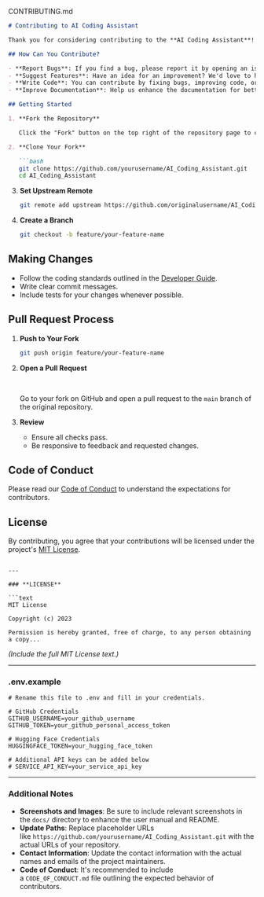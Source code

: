 CONTRIBUTING.md

```markdown
# Contributing to AI Coding Assistant

Thank you for considering contributing to the **AI Coding Assistant**! We welcome contributions from the community to make this project better.

## How Can You Contribute?

- **Report Bugs**: If you find a bug, please report it by opening an issue.
- **Suggest Features**: Have an idea for an improvement? We'd love to hear it.
- **Write Code**: You can contribute by fixing bugs, improving code, or adding new features.
- **Improve Documentation**: Help us enhance the documentation for better clarity and completeness.

## Getting Started

1. **Fork the Repository**

   Click the "Fork" button on the top right of the repository page to create your own copy.

2. **Clone Your Fork**

   ```bash
   git clone https://github.com/yourusername/AI_Coding_Assistant.git
   cd AI_Coding_Assistant
````



3. **Set Upstream Remote**
    
    ```bash
    git remote add upstream https://github.com/originalusername/AI_Coding_Assistant.git
    ```
    

    
4. **Create a Branch**
    
    ```bash
    git checkout -b feature/your-feature-name
    ```
    

    

## Making Changes

- Follow the coding standards outlined in the [Developer Guide](https://yuntian-deng-o1.hf.space/docs/developer_guide.md).
- Write clear commit messages.
- Include tests for your changes whenever possible.

## Pull Request Process

1. **Push to Your Fork**
    
    ```bash
    git push origin feature/your-feature-name
    ```
    

    
2. **Open a Pull Request**
    
     
    
    Go to your fork on GitHub and open a pull request to the `main` branch of the original repository.
    
3. **Review**
    
    - Ensure all checks pass.
    - Be responsive to feedback and requested changes.

## Code of Conduct

Please read our [Code of Conduct](https://yuntian-deng-o1.hf.space/CODE_OF_CONDUCT.md) to understand the expectations for contributors.

## License

By contributing, you agree that your contributions will be licensed under the project's [MIT License](https://yuntian-deng-o1.hf.space/LICENSE).

````

---

### **LICENSE**

```text
MIT License

Copyright (c) 2023 

Permission is hereby granted, free of charge, to any person obtaining a copy...
````



_(Include the full MIT License text.)_

---

### **.env.example**

```env
# Rename this file to .env and fill in your credentials.

# GitHub Credentials
GITHUB_USERNAME=your_github_username
GITHUB_TOKEN=your_github_personal_access_token

# Hugging Face Credentials
HUGGINGFACE_TOKEN=your_hugging_face_token

# Additional API keys can be added below
# SERVICE_API_KEY=your_service_api_key
```



---

### **Additional Notes**

- **Screenshots and Images**: Be sure to include relevant screenshots in the `docs/` directory to enhance the user manual and README.
- **Update Paths**: Replace placeholder URLs like `https://github.com/yourusername/AI_Coding_Assistant.git` with the actual URLs of your repository.
- **Contact Information**: Update the contact information with the actual names and emails of the project maintainers.
- **Code of Conduct**: It's recommended to include a `CODE_OF_CONDUCT.md` file outlining the expected behavior of contributors.
